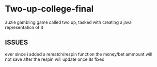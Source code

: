 # Two-up-college-final
auzie gambling game called two up, tasked with creating a java representation of it 

## ISSUES
ever since i added a rematch/respin function the money/bet ammount will not save after the respin
will update once its fixed 
